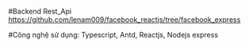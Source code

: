 #Backend Rest_Api https://github.com/lenam009/facebook_reactjs/tree/facebook_express

#Công nghệ sử dụng: Typescript, Antd, Reactjs, Nodejs express
